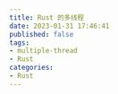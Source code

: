 ```yaml
---
title: Rust 的多线程
date: 2023-01-31 17:46:41
published: false
tags:
- multiple-thread
- Rust
categories:
- Rust
---
```

